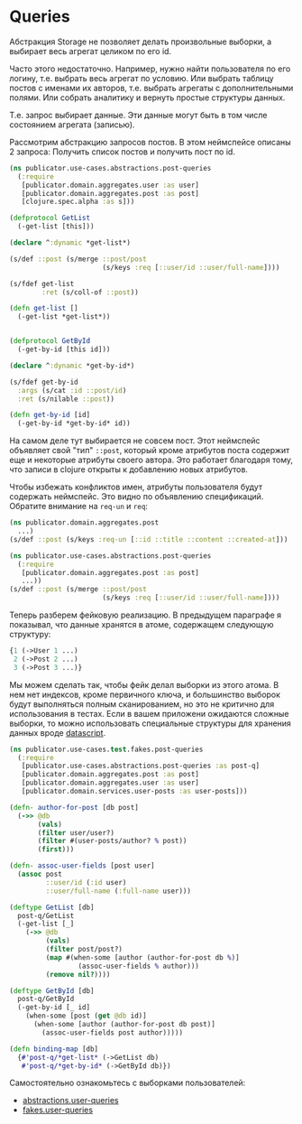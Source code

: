 # Queries

Абстракция Storage не позволяет делать произвольные выборки,
а выбирает весь агрегат целиком по его id.

Часто этого недостаточно.
Например, нужно найти пользователя по его логину, т.е. выбрать весь агрегат по условию.
Или выбрать таблицу постов с именами их авторов, т.е. выбрать агрегаты с дополнительными полями.
Или собрать аналитику и вернуть простые структуры данных.

Т.е. запрос выбирает данные. Эти данные могут быть в том числе состоянием агрегата (записью).

Рассмотрим абстракцию запросов постов.
В этом неймспейсе описаны 2 запроса: Получить список постов и получить пост по id.

```clojure
(ns publicator.use-cases.abstractions.post-queries
  (:require
   [publicator.domain.aggregates.user :as user]
   [publicator.domain.aggregates.post :as post]
   [clojure.spec.alpha :as s]))

(defprotocol GetList
  (-get-list [this]))

(declare ^:dynamic *get-list*)

(s/def ::post (s/merge ::post/post
                       (s/keys :req [::user/id ::user/full-name])))

(s/fdef get-list
        :ret (s/coll-of ::post))

(defn get-list []
  (-get-list *get-list*))


(defprotocol GetById
  (-get-by-id [this id]))

(declare ^:dynamic *get-by-id*)

(s/fdef get-by-id
  :args (s/cat :id ::post/id)
  :ret (s/nilable ::post))

(defn get-by-id [id]
  (-get-by-id *get-by-id* id))
```

На самом деле тут выбирается не совсем пост. Этот неймспейс объявляет свой "тип" `::post`,
который кроме атрибутов поста содержит еще и некоторые атрибуты своего автора.
Это работает благодаря тому, что записи в clojure открыты к добавлению новых атрибутов.

Чтобы избежать конфликтов имен, атрибуты пользователя будут содержать неймспейс.
Это видно по объявлению спецификаций. Обратите внимание на `req-un` и `req`:

```clojure
(ns publicator.domain.aggregates.post
  ...)
(s/def ::post (s/keys :req-un [::id ::title ::content ::created-at]))

(ns publicator.use-cases.abstractions.post-queries
  (:require
   [publicator.domain.aggregates.post :as post]
   ...))
(s/def ::post (s/merge ::post/post
                       (s/keys :req [::user/id ::user/full-name])))
```

Теперь разберем фейковую реализацию.
В предыдущем параграфе я показывал, что данные хранятся в атоме, содержащем следующую структуру:

```clojure
{1 (->User 1 ...)
 2 (->Post 2 ...)
 3 (->Post 3 ...)}
```

Мы можем сделать так, чтобы фейк делал выборки из этого атома.
В нем нет индексов, кроме первичного ключа, и большинство выборок будут выполняться полным сканированием,
но это не критично для использования в тестах.
Если в вашем приложени ожидаются сложные выборки, то можно использовать специальные структуры для хранения данных
вроде [datascript](https://github.com/tonsky/datascript).

```clojure
(ns publicator.use-cases.test.fakes.post-queries
  (:require
   [publicator.use-cases.abstractions.post-queries :as post-q]
   [publicator.domain.aggregates.post :as post]
   [publicator.domain.aggregates.user :as user]
   [publicator.domain.services.user-posts :as user-posts]))

(defn- author-for-post [db post]
  (->> @db
       (vals)
       (filter user/user?)
       (filter #(user-posts/author? % post))
       (first)))

(defn- assoc-user-fields [post user]
  (assoc post
         ::user/id (:id user)
         ::user/full-name (:full-name user)))

(deftype GetList [db]
  post-q/GetList
  (-get-list [_]
    (->> @db
         (vals)
         (filter post/post?)
         (map #(when-some [author (author-for-post db %)]
                 (assoc-user-fields % author)))
         (remove nil?))))

(deftype GetById [db]
  post-q/GetById
  (-get-by-id [_ id]
    (when-some [post (get @db id)]
      (when-some [author (author-for-post db post)]
        (assoc-user-fields post author)))))

(defn binding-map [db]
  {#'post-q/*get-list* (->GetList db)
   #'post-q/*get-by-id* (->GetById db)})
```

Самостоятельно ознакомьтесь с выборками пользователей:

+ [abstractions.user-queries](https://github.com/darkleaf/publicator/blob/master/core/src/publicator/use_cases/abstractions/user_queries.clj)
+ [fakes.user-queries](https://github.com/darkleaf/publicator/blob/master/core/src/publicator/use_cases/test/fakes/user_queries.clj)
